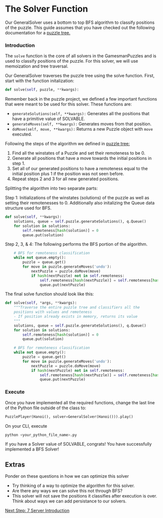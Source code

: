 # The Solver Function

Our GeneralSolver uses a bottom to top BFS algorithm to classify positions of the puzzle. This guide assumes that you have checked out the following documentation for a [puzzle tree.](https://nyc.cs.berkeley.edu/wiki/Puzzle_tree)

### Introduction
The `solve` function is the core of all solvers in the GamesmanPuzzles and is used to classify positions of the puzzle. For this solver, we will use memoization and tree traversal.

Our GeneralSolver traverses the puzzle tree using the solve function. First, start with the function initalization:
```python
def solve(self, puzzle, **kwargs):
```

Remember back in the puzzle project, we defined a few important functions that were meant to be used for this solver. These functions are:
- ```generateSolutions(self, **kwargs):``` Generates all the positions that have a primitive value of SOLVABLE.
- ```generateMoves(self, **kwargs):``` Generates moves from that position.
- ```doMove(self, move, **kwargs):``` Returns a new Puzzle object with ```move``` executed. 

Following the steps of the algorithm we defined in [puzzle tree:](https://nyc.cs.berkeley.edu/wiki/Puzzle_tree)

1. Find all the winstates of a Puzzle and set their remoteness to be 0.
2. Generate all positions that have a move towards the initial positions in step 1.
3. Set all of our generated positions to have a remoteness equal to the initial position plus 1 if the position was not seen before.
4. Repeat steps 2 and 3 for all new generated positions.

Splitting the algorithm into two separate parts:

Step 1: Initializations of the winstates (solutions) of the puzzle as well as setting their remotenesses to 0. Additionally also initalizing the Queue data structure used for BFS.
```python
def solve(self, **kwargs):
    solutions, queue = self.puzzle.generateSolutions(), q.Queue()
    for solution in solutions: 
        self.remoteness[hash(solution)] = 0
        queue.put(solution)
```

Step 2, 3, & 4: The following performs the BFS portion of the algorithm. 
```python
    # BFS for remoteness classification                        
    while not queue.empty():
        puzzle = queue.get()
        for move in puzzle.generateMoves('undo'):
            nextPuzzle = puzzle.doMove(move)
            if hash(nextPuzzle) not in self.remoteness:
                self.remoteness[hash(nextPuzzle)] = self.remoteness[hash(puzzle)] + 1
                queue.put(nextPuzzle)
```

The final solve function should look like this:
```python
def solve(self, *args, **kwargs):
    """Traverse the entire puzzle tree and classifiers all the 
    positions with values and remoteness
    - If position already exists in memory, returns its value
    """        
    solutions, queue = self.puzzle.generateSolutions(), q.Queue()
    for solution in solutions: 
        self.remoteness[hash(solution)] = 0
        queue.put(solution)

    # BFS for remoteness classification                        
    while not queue.empty():
        puzzle = queue.get()
        for move in puzzle.generateMoves('undo'):
            nextPuzzle = puzzle.doMove(move)
            if hash(nextPuzzle) not in self.remoteness:
                self.remoteness[hash(nextPuzzle)] = self.remoteness[hash(puzzle)] + 1
                queue.put(nextPuzzle)
```

### Execute
Once you have implemented all the required functions, change the last line of the Python file outside of the class to:
```python
PuzzlePlayer(Hanoi(), solver=GeneralSolver(Hanoi())).play()
```
On your CLI, execute
```bash
python <your_python_file_name>.py
```
If you have a Solver value of SOLVABLE, congrats! You have successfully implemented a BFS Solver!

## Extras
Ponder on these questions in how we can optimize this solver
- Try thinking of a way to optimize the algorithm for this solver.
- Are there any ways we can solve this not through BFS?
- This solver will not save the positions it classifies after execution is over. Think about ways we can add persistance to our solvers.

[Next Step: 7 Server Introduction](07_Server_Introduction.md)
